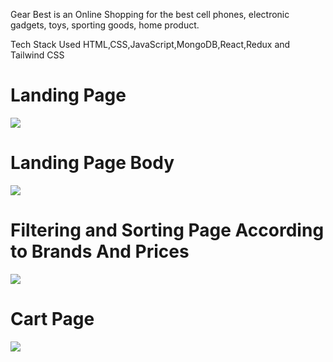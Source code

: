 <p>Gear Best is an Online Shopping for the best cell phones, electronic gadgets, toys, sporting goods, home product. </p>
<p>Tech Stack Used HTML,CSS,JavaScript,MongoDB,React,Redux and Tailwind CSS</p>

<h1>Landing Page</h1>
<img src="https://user-images.githubusercontent.com/97445870/180730138-22c7b6fd-6d34-4d54-8928-11e68f82718a.png"/>

<h1>Landing Page Body</h1>
<img src="https://user-images.githubusercontent.com/97445870/180731282-050e8211-0151-4a76-8d04-8f0d77959161.png"/>


<h1>Filtering and Sorting Page According to Brands And Prices</h1>
<img src="https://user-images.githubusercontent.com/97445870/180731138-9e293149-091d-4f85-a899-874253894e97.png"/>


<h1>Cart Page</h1>
<img src="https://user-images.githubusercontent.com/97445870/180731146-98fe31d7-5845-47e2-9214-cf48aff44e5d.png"/>


